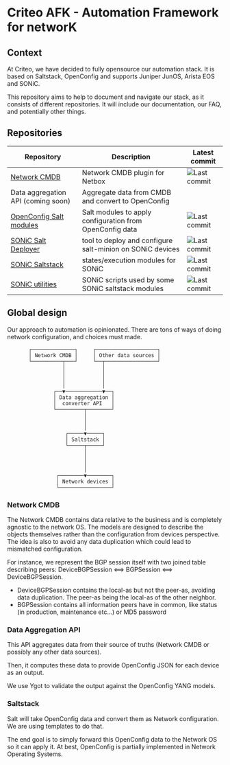 # Criteo AFK - Automation Framework for networK

## Context

At Criteo, we have decided to fully opensource our automation stack. It is based on Saltstack, OpenConfig and supports Juniper JunOS, Arista EOS and SONiC.

This repository aims to help to document and navigate our stack, as it consists of different repositories.
It will include our documentation, our FAQ, and potentially other things.

## Repositories

| Repository | Description | Latest commit |
|------------|-------------|---------------|
| [Network CMDB](https://github.com/criteo/netbox-network-cmdb)             | Network CMDB plugin for Netbox                            | ![Last commit](https://img.shields.io/github/last-commit/criteo/netbox-network-cmdb/main) |
| Data aggregation API (coming soon)                                        | Aggregate data from CMDB and convert to OpenConfig        | |
| [OpenConfig Salt modules](https://github.com/criteo/openconfig-saltstack) | Salt modules to apply configuration from OpenConfig data  | ![Last commit](https://img.shields.io/github/last-commit/criteo/openconfig-saltstack/main) |
| [SONiC Salt Deployer](https://github.com/criteo/sonic-salt-deployer)      | tool to deploy and configure salt-minion on SONiC devices | ![Last commit](https://img.shields.io/github/last-commit/criteo/sonic-salt-deployer/main) |
| [SONiC Saltstack](https://github.com/criteo/sonic-saltstack)              | states/execution modules for SONiC                        | ![Last commit](https://img.shields.io/github/last-commit/criteo/sonic-saltstack/main) |
| [SONiC utilities](https://github.com/criteo/criteo-sonic-utilities)       | SONiC scripts used by some SONiC saltstack modules        | ![Last commit](https://img.shields.io/github/last-commit/criteo/criteo-sonic-utilities/main) |

## Global design

Our approach to automation is opinionated. There are tons of ways of doing network configuration, and choices must made.

           ┌──────────────┐     ┌────────────────────┐
           │ Network CMDB │     │ Other data sources │
           └──────────┬───┘     └──┬─────────────────┘
                      │            │
                      │            │
                      │            │
                      │            │
                   ┌──▼────────────▼──┐
                   │ Data aggregation │
                   │  converter API   │
                   └─────────┬────────┘
                             │
                             │
                             │
                       ┌─────▼─────┐
                       │ Saltstack │
                       └─────┬─────┘
                             │
                             │
                             │
                             │
                    ┌────────▼────────┐
                    │ Network devices │
                    └─────────────────┘

### Network CMDB

The Network CMDB contains data relative to the business and is completely agnostic to the network OS. The models are designed to describe the objects themselves rather than the configuration from devices perspective. The idea is also to avoid any data duplication which could lead to mismatched configuration.

For instance, we represent the BGP session itself with two joined table describing peers: DeviceBGPSession <==> BGPSession <==> DeviceBGPSession.
* DeviceBGPSession contains the local-as but not the peer-as, avoiding data duplication. The peer-as being the local-as of the other neighbor.
* BGPSession contains all information peers have in common, like status (in production, maintenance etc...) or MD5 password

### Data Aggregation API

This API aggregates data from their source of truths (Network CMDB or possibly any other data sources).

Then, it computes these data to provide OpenConfig JSON for each device as an output.

We use Ygot to validate the output against the OpenConfig YANG models.

### Saltstack

Salt will take OpenConfig data and convert them as Network configuration. We are using templates to do that.

The end goal is to simply forward this OpenConfig data to the Network OS so it can apply it. At best, OpenConfig is partially implemented in Network Operating Systems.

